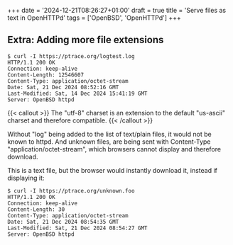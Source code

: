 +++
date = '2024-12-21T08:26:27+01:00'
draft = true
title = 'Serve files as text in OpenHTTPd'
tags = ['OpenBSD', 'OpenHTTPd']
+++

## Extra: Adding more file extensions

```
$ curl -I https://ptrace.org/logtest.log
HTTP/1.1 200 OK
Connection: keep-alive
Content-Length: 12546607
Content-Type: application/octet-stream
Date: Sat, 21 Dec 2024 08:52:16 GMT
Last-Modified: Sat, 14 Dec 2024 15:41:19 GMT
Server: OpenBSD httpd
```

{{< callout >}}
The "utf-8" charset is an extension to the default "us-ascii" charset and therefore compatible.
{{< /callout >}}


Without "log" being added to the list of text/plain files, it would not be known to httpd. And unknown files, are being sent with Content-Type "application/octet-stream", which browsers cannot display and therefore download.

This is a text file, but the browser would instantly download it, instead if displaying it:

```
$ curl -I https://ptrace.org/unknown.foo
HTTP/1.1 200 OK
Connection: keep-alive
Content-Length: 30
Content-Type: application/octet-stream
Date: Sat, 21 Dec 2024 08:54:35 GMT
Last-Modified: Sat, 21 Dec 2024 08:54:27 GMT
Server: OpenBSD httpd
```

